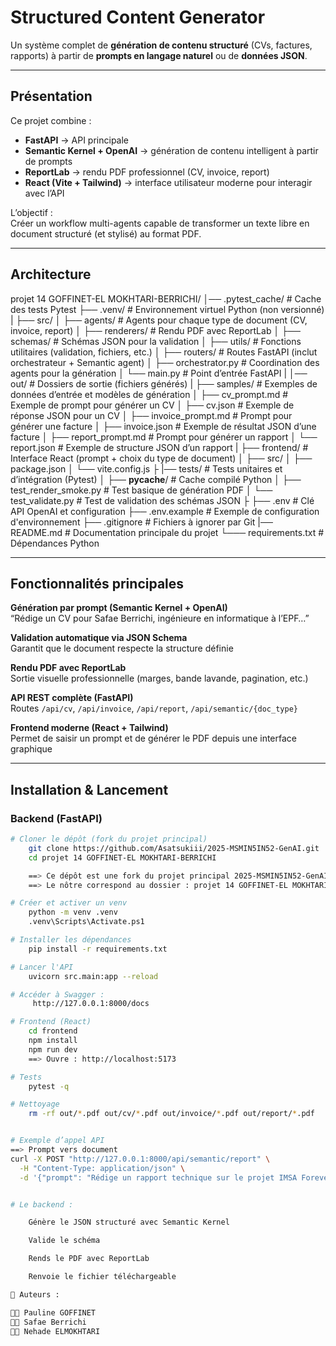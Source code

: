 # Structured Content Generator

Un système complet de **génération de contenu structuré** (CVs, factures, rapports)
à partir de **prompts en langage naturel** ou de **données JSON**.

---

##  Présentation

Ce projet combine :
- **FastAPI** → API principale
- **Semantic Kernel + OpenAI** → génération de contenu intelligent à partir de prompts
- **ReportLab** → rendu PDF professionnel (CV, invoice, report)
- **React (Vite + Tailwind)** → interface utilisateur moderne pour interagir avec l’API

L’objectif :  
Créer un workflow multi-agents capable de transformer un texte libre en document structuré (et stylisé) au format PDF.

---

## Architecture

projet 14 GOFFINET-EL MOKHTARI-BERRICHI/
│── .pytest_cache/                        # Cache des tests Pytest
├── .venv/                                # Environnement virtuel Python (non versionné)
|
├── src/
│ ├── agents/                             # Agents pour chaque type de document (CV, invoice, report)
│ ├── renderers/                          # Rendu PDF avec ReportLab
│ ├── schemas/                            # Schémas JSON pour la validation
│ ├── utils/                              # Fonctions utilitaires (validation, fichiers, etc.)
│ ├── routers/                            # Routes FastAPI (inclut orchestrateur + Semantic agent)
│ ├── orchestrator.py                     # Coordination des agents pour la génération
│ └── main.py                             # Point d’entrée FastAPI
|
│── out/                                  # Dossiers de sortie (fichiers générés)
|
├── samples/                              # Exemples de données d’entrée et modèles de génération
│   ├── cv_prompt.md                      # Exemple de prompt pour générer un CV
│   ├── cv.json                           # Exemple de réponse JSON pour un CV
│   ├── invoice_prompt.md                 # Prompt pour générer une facture
│   ├── invoice.json                      # Exemple de résultat JSON d’une facture
│   ├── report_prompt.md                  # Prompt pour générer un rapport
│   └── report.json                       # Exemple de structure JSON d’un rapport
|
├── frontend/                             # Interface React (prompt + choix du type de document)
│   ├── src/
│   ├── package.json
│   └── vite.config.js
├
|── tests/                                # Tests unitaires et d’intégration (Pytest)
│   ├── __pycache__/                      # Cache compilé Python
│   ├── test_render_smoke.py              # Test basique de génération PDF
│   └── test_validate.py                  # Test de validation des schémas JSON
├
├── .env                                  # Clé API OpenAI et configuration
├── .env.example                          # Exemple de configuration d'environnement
├── .gitignore                            # Fichiers à ignorer par Git
|── README.md                             # Documentation principale du projet
└─── requirements.txt                     # Dépendances Python


---

##  Fonctionnalités principales

**Génération par prompt (Semantic Kernel + OpenAI)**  
    “Rédige un CV pour Safae Berrichi, ingénieure en informatique à l’EPF…”

 **Validation automatique via JSON Schema**  
    Garantit que le document respecte la structure définie

**Rendu PDF avec ReportLab**  
    Sortie visuelle professionnelle (marges, bande lavande, pagination, etc.)

**API REST complète (FastAPI)**  
    Routes `/api/cv`, `/api/invoice`, `/api/report`, `/api/semantic/{doc_type}`

**Frontend moderne (React + Tailwind)**  
    Permet de saisir un prompt et de générer le PDF depuis une interface graphique

---

##  Installation & Lancement

###  Backend (FastAPI)
```bash
# Cloner le dépôt (fork du projet principal)
    git clone https://github.com/Asatsukiii/2025-MSMIN5IN52-GenAI.git
    cd projet 14 GOFFINET-EL MOKHTARI-BERRICHI

    ==> Ce dépôt est une fork du projet principal 2025-MSMIN5IN52-GenAI, et contient plusieurs sous-projets étudiants.
    ==> Le nôtre correspond au dossier : projet 14 GOFFINET-EL MOKHTARI-BERRICHI

# Créer et activer un venv
    python -m venv .venv
    .venv\Scripts\Activate.ps1

# Installer les dépendances
	pip install -r requirements.txt

# Lancer l'API
    uvicorn src.main:app --reload  

# Accéder à Swagger :
     http://127.0.0.1:8000/docs

# Frontend (React)
    cd frontend
    npm install
    npm run dev
    ==> Ouvre : http://localhost:5173

# Tests
    pytest -q

# Nettoyage
	rm -rf out/*.pdf out/cv/*.pdf out/invoice/*.pdf out/report/*.pdf


# Exemple d’appel API
==> Prompt vers document
curl -X POST "http://127.0.0.1:8000/api/semantic/report" \
  -H "Content-Type: application/json" \
  -d '{"prompt": "Rédige un rapport technique sur le projet IMSA Forever Shop développé par Safae Berrichi à l’EPF."}'


# Le backend :

    Génère le JSON structuré avec Semantic Kernel

    Valide le schéma

    Rends le PDF avec ReportLab

    Renvoie le fichier téléchargeable 

🏫 Auteurs : 

👩‍💻 Pauline GOFFINET
👩‍💻 Safae Berrichi 
👩‍💻 Nehade ELMOKHTARI

